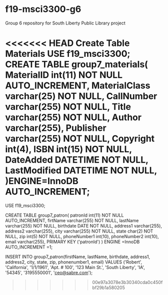 # f19-msci3300-g6
Group 6 repository for South Liberty Public Library project

<<<<<<< HEAD
Create Table Materials
USE f19_msci3300;
CREATE TABLE group7_materials(
MaterialID int(11) NOT NULL AUTO_INCREMENT,
MaterialClass varchar(25) NOT NULL,
CallNumber varchar(255) NOT NULL,
Title varchar(255) NOT NULL,
Author varchar(255),
Publisher varchar(255) NOT NULL,
Copyright int(4),
ISBN int(15) NOT NULL,
DateAdded DATETIME NOT NULL,
LastModified DATETIME NOT NULL,
)ENGINE=InnoDB AUTO_INCREMENT;
=======

USE f19_msci3300;

CREATE TABLE group7_patron(
	patronId int(11) NOT NULL AUTO_INCREMENT,
	firtName varchar(255) NOT NULL,
	lastName varchar(255) NOT NULL,
	birthdate DATE NOT NULL,
	address1 varchar(255),
	address2 varchar(255),
	city varchar(255) NOT NULL,
	state char(2) NOT NULL,
	zip int(5) NOT NULL,
	phoneNumber1 int(10),
	phoneNumber2 int(10),
	email varchar(255),
PRIMARY KEY ('patronId')
) ENGINE =InnoDB AUTO_INCREMENT =1;

INSERT INTO group7_patron(firstName, lastName, birthdate, address1, address2, city, state, zip, phonenumber1, email)
VALUES ('Robert', 'California', '1/1/1961', 'Apt. # 100', '123 Main St.', 'South Liberty', 'IA', '54345', '3195550001', 'ceo@sabre.com');
>>>>>>> 00e97a3078e3b30340cda0c450fbf29b1a580205
